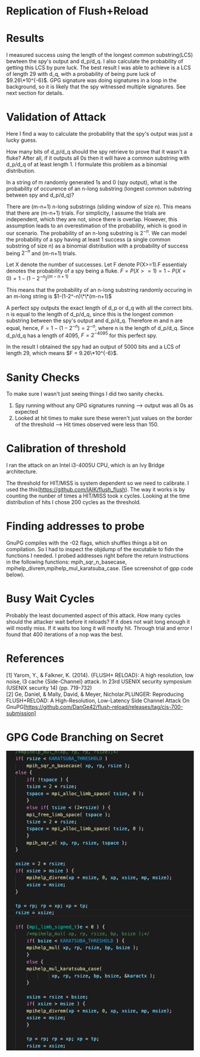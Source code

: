 # Replication of Flush+Reload


# Results
I measured success using the length of the longest common substring(LCS) bewteen the spy's output and d_p/d_q. I also calculate the probability of getting this LCS by pure luck.
The best result I was able to achieve is a LCS of length 29 with d_q, with a probability of being pure luck of $9.26\*10^{-6}$. GPG signature was doing signatures in a loop in the background, so it is likely that the spy witnessed multiple signatures.
See next section for details.

# Validation of Attack
Here I find a way to calculate the probability that the spy's output was just a lucky guess.

How many bits of d_p/d_q should the spy retrieve to prove that it wasn't a fluke? After all, if it outputs all 0s then it will have a common substring with d_p/d_q of at least length 1. I formulate this problem as a binomial distribution.

In a string of m randomly generated 1s and 0 (spy output), what is the probability of occurence of an n-long substring (longest common substring between spy and d_p/d_q)?

There are (m-n+1) n-long substrings (sliding window of size n). This means that there are (m-n+1) trials. For simplicity, I assume the trials are independent, which they are not, since there is overlap. However, this assumption leads to an overestimation of the probability, which is good in our scenario.
The probability of an n-long substring is $2^{-n}$. We can model the probability of a spy having at least 1 success (a single common substring of size n) as a binomial distribution with a probability of success being $2^{-n}$ and (m-n+1) trials.

Let X denote the number of successes. Let F denote P(X>=1).F essentialy denotes the probability of a spy being a fluke.
$F=P(X>=1) = 1 - P(X=0) = 1-(1-2^{-n})^{(m-n+1)}$

This means that the probability of an n-long substring randomly occuring in an m-long string is $1-(1-2^-n)\*\*(m-n+1)$

A perfect spy outputs the exact length of d_p or d_q with all the correct bits. n is equal to the length of d_p/d_q, since this is the longest common substring between the spy's output and d_p/d_q. Therefore m and n are equal, hence,
$F = 1-(1-2^{-n}) =2^{-n}$, where n is the length of d_p/d_q. Since d_p/d_q has a length of 4095, $F =  2^{-4095}$ for this perfect spy.

In the result I obtained the spy had an output of 5000 bits and a LCS of length 29, which means $F = 9.26\*10^{-6}$.

# Sanity Checks
To make sure I wasn't just seeing things I did two sanity checks.
1. Spy running without any GPG signatures running --> output was all 0s as expected
2. Looked at hit times to make sure these weren't just values on the border of the threshold --> Hit times observed were less than 150.

# Calibration of threshold
I ran the attack on an Intel i3-4005U CPU, which is an Ivy Bridge architecture.

The threshold for HIT/MISS is system dependent so we need to calibrate. I used the this(https://github.com/IAIK/flush_flush). The way it works is by counting the nunber of times a HIT/MISS took x cycles. Looking at the time distribution of hits I chose 200 cycles as the threshold.


# Finding addresses to probe
GnuPG compiles with the -02 flags, which shuffles things a bit on compilation. So I had to inspect the objdump of the excutable to fidn the functions I needed. I probed addresses right before the return instructions in the following functions: mpih_sqr_n_basecase, mpihelp_divrem,mpihelp_mul_karatsuba_case. (See screenshot of gpp code below).

# Busy Wait Cycles
Probably the least documented aspect of this attack. How many cycles should the attacker wait before it reloads? If it does not wait long enough it will mostly miss. If it waits too long it will mostly hit. Through trial and error I found that 400 iterations of a nop was the best.

# References
[1] Yarom, Y., & Falkner, K. (2014). {FLUSH+ RELOAD}: A high resolution, low noise, l3 cache {Side-Channel} attack. In 23rd USENIX security symposium (USENIX security 14) (pp. 719-732)  
[2] Ge, Daniel, & Mally, David, & Meyer, Nicholar.PLUNGER: Reproducing FLUSH+RELOAD: A High-Resolution, Low-Latency Side Channel Attack On GnuPG[https://github.com/DanGe42/flush-reload/releases/tag/cis-700-submission]
# GPG Code Branching on Secret
![alt text](https://github.com/samyamer/Flush-Reload/blob/master/GPG-Code.png)

